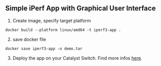 ## Simple iPerf App with Graphical User Interface

1. Create image, specify target platform
```
docker build --platform linux/amd64 -t iperf3-app .
```
2. save docker file
```
docker save iperf3-app -o demo.tar
```
3. Deploy the app on your Catalyst Switch. Find more infos [here](https://github.com/soukudom/Sample-IOx-BRKOPS-2490/blob/main/Catalyst-9300-APP/README.md).


